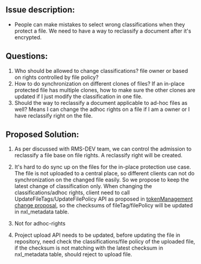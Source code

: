 ## Issue description:

* People can make mistakes to select wrong classifications when they protect a file. We need to have a way to reclassify a document after it's encrypted.
## Questions:
1. Who should be allowed to change classifications? file owner or based on rights controlled by file policy?
2. How to do synchronization on different clones of files? If an in-place protected file has multiple clones, how to make sure the other clones are updated if I just modify the classification in one file.
3. Should the way to reclassify a document applicable to ad-hoc files as well? Means I can change the adhoc rights on a file if I am a owner or I have reclassify right on the file.

## Proposed Solution:
1. As per discussed with RMS-DEV team, we can control the admission to reclassify a file base on file rights. A reclassify right will be created.
2. It's hard to do sync up on the files for the in-place protection use case. The file is not uploaded to a central place, so different clients can not do synchronization on the changed file easily. So we propose to keep the latest change of classification only. When changing the classifications/adhoc rights, client need to call UpdateFileTags/UpdateFilePolicy API as proposed in [tokenManagement change proposal](https://bitbucket.org/nxtlbs-devops/rightsmanagement-wiki/wiki/RMS/Technical/Project%20TokenMgmt%20Proposal), so the checksums of fileTag/filePolicy will be updated in nxl_metadata table.

3. Not for adhoc-rights
4. Project upload API needs to be updated, before updating the file in repository, need check the classifications/file policy of the uploaded file, if the checksum is not matching with the latest checksum in nxl_metadata table, should reject to upload file.